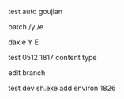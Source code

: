 test auto goujian

batch /y /e

daxie Y E

test 0512 1817
content type

edit branch

test dev   sh.exe
add environ
1826
